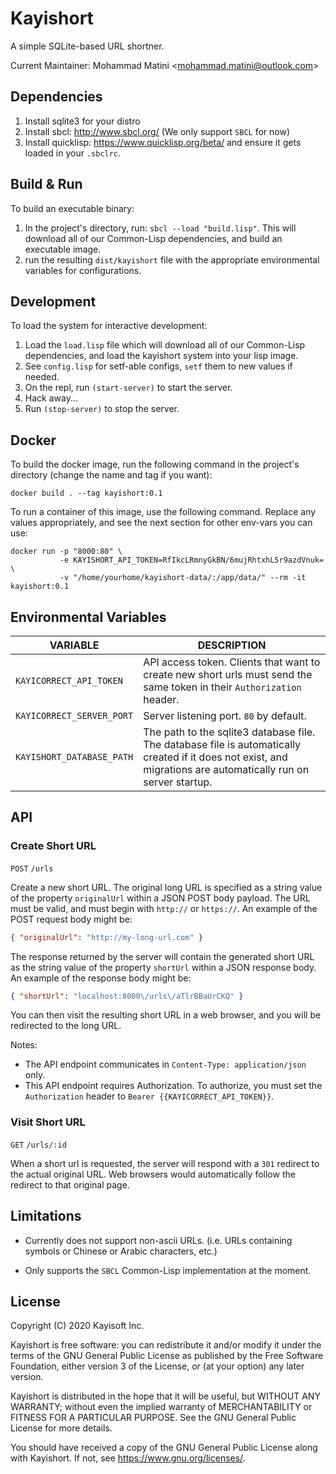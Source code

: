 # Kayishort
A simple SQLite-based URL shortner.

Current Maintainer: Mohammad Matini <<mohammad.matini@outlook.com>>

## Dependencies
1. Install sqlite3 for your distro
2. Install sbcl: http://www.sbcl.org/ (We only support `SBCL` for now)
3. Install quicklisp: https://www.quicklisp.org/beta/ and ensure it
   gets loaded in your `.sbclrc`.

## Build & Run
To build an executable binary:

1. In the project's directory, run: `sbcl --load "build.lisp"`. This
   will download all of our Common-Lisp dependencies, and build an
   executable image.
2. run the resulting `dist/kayishort` file with the appropriate
   environmental variables for configurations.

## Development
To load the system for interactive development:

1. Load the `load.lisp` file which will download all of our
   Common-Lisp dependencies, and load the kayishort system into your
   lisp image.
2. See `config.lisp` for setf-able configs, `setf` them to new values
   if needed.
3. On the repl, run `(start-server)` to start the server.
4. Hack away...
5. Run `(stop-server)` to stop the server.

## Docker
To build the docker image, run the following command in the project's
directory (change the name and tag if you want):

```
docker build . --tag kayishort:0.1
```

To run a container of this image, use the following command. Replace
any values appropriately, and see the next section for other env-vars
you can use:

```
docker run -p "8000:80" \
           -e KAYISHORT_API_TOKEN=RfIkcLRmnyGkBN/6mujRhtxhL5r9azdVnuk= \
           -v "/home/yourhome/kayishort-data/:/app/data/" --rm -it kayishort:0.1
```

## Environmental Variables

<table>
  <thead>
    <tr>
      <th scope="col">VARIABLE</th>
      <th scope="col">DESCRIPTION</th>
    </tr>
  </thead>
  <tbody>
    <tr>
      <td><code>KAYICORRECT_API_TOKEN</code></td>
      <td> API access token. Clients that want to create new short urls must
        send the same token in their <code>Authorization</code>
        header. </td>
    </tr>
    <tr>
      <td><code>KAYICORRECT_SERVER_PORT</code></td>
      <td> Server listening port. <code>80</code> by default. </td>
    </tr>
    <tr>
      <td><code>KAYISHORT_DATABASE_PATH</code></td>
      <td> The path to the sqlite3 database file. The database file is
        automatically created if it does not exist, and migrations are
        automatically run on server startup. </td>
    </tr>
  </tbody>
</table>
    
## API

### Create Short URL

`POST` `/urls`

Create a new short URL. The original long URL is specified as a string value
of the property `originalUrl` within a JSON POST body payload. The URL must
be valid, and must begin with `http://` or `https://`. An example of the
POST request body might be:

```json
{ "originalUrl": "http://my-long-url.com" }
```

The response returned by the server will contain the generated short URL as
the string value of the property `shortUrl` within a JSON response body. An
example of the response body might be:

```json
{ "shortUrl": "localhost:8000\/urls\/aTlrBBaUrCKQ" }
```

You can then visit the resulting short URL in a web browser, and you will be
redirected to the long URL.

Notes:

- The API endpoint communicates in `Content-Type: application/json` only.
- This API endpoint requires Authorization. To authorize, you must set
  the `Authorization` header to `Bearer {{KAYICORRECT_API_TOKEN}}`.

### Visit Short URL

`GET` `/urls/:id`

When a short url is requested, the server will respond with a `301`
redirect to the actual original URL. Web browsers would automatically
follow the redirect to that original page.

## Limitations
* Currently does not support non-ascii URLs. (i.e. URLs containing
  symbols or Chinese or Arabic characters, etc.)

* Only supports the `SBCL` Common-Lisp implementation at the moment.

## License
Copyright (C) 2020 Kayisoft Inc.

Kayishort is free software: you can redistribute it and/or modify
it under the terms of the GNU General Public License as published by
the Free Software Foundation, either version 3 of the License, or
(at your option) any later version.

Kayishort is distributed in the hope that it will be useful,
but WITHOUT ANY WARRANTY; without even the implied warranty of
MERCHANTABILITY or FITNESS FOR A PARTICULAR PURPOSE.  See the
GNU General Public License for more details.

You should have received a copy of the GNU General Public License
along with Kayishort. If not, see <https://www.gnu.org/licenses/>.
